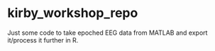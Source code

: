 # kirby_workshop_repo
Just some code to take epoched EEG data from MATLAB and export it/process it further in R.
